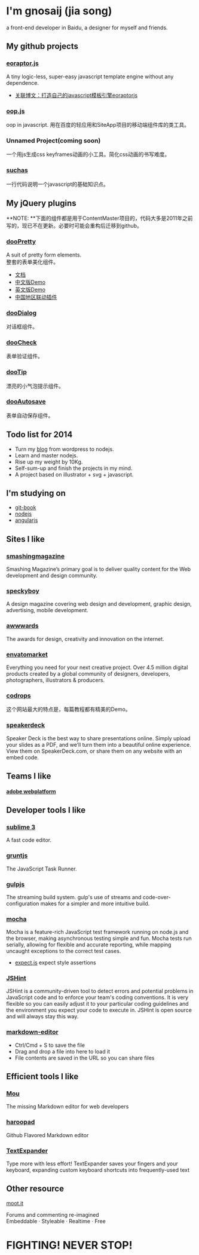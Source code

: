 # I'm gnosaij (jia song)

a front-end developer in Baidu, a designer for myself and friends.

## My github projects

### [eoraptor.js](http://jias.github.io/eoraptor.js/)

A tiny logic-less, super-easy javascript template engine without any dependence.

* [关联博文：打造自己的javascript模板引擎eoraptorjs](http://www.joy-studio.com/javascript/my-eoraptorjs-template-engine-in-javascript.html)

### [oop.js](http://jias.github.io/oop.js/)

oop in javascript. 用在百度的轻应用和SiteApp项目的移动端组件库的类工具。

### Unnamed Project(coming soon)

一个用js生成css keyframes动画的小工具。简化css动画的书写难度。

### [suchas](http://jias.github.io/suchas/)

一行代码说明一个javascript的基础知识点。


## My jQuery plugins

**NOTE: **下面的组件都是用于ContentMaster项目的，代码大多是2011年之前写的，现已不在更新。必要时可能会重构后迁移到github。

### [dooPretty](http://joy-studio.com/demo/temp/dooPretty/doc/doopretty_doc.html)

A suit of pretty form elements.   
整套的表单美化组件。

* [文档](http://joy-studio.com/demo/temp/dooPretty/doc/doopretty_doc.html)
* [中文版Demo](http://joy-studio.com/demo/temp/dooPretty/demo-all-UI/demo.html)
* [英文版Demo](http://joy-studio.com/demo/temp/dooPretty/demo-all-UI2/demo.html)
* [中国地区联动插件](http://joy-studio.com/demo/temp/dooPretty/demo-location/demo_associated_select.html)

### [dooDialog](http://joy-studio.com/demo/temp/dooDialog/doc-and-demo/doc-and-demo.html)

对话框组件。

### [dooCheck](http://joy-studio.com/demo/temp/dooCheck/doc/doc.html)

表单验证组件。

### [dooTip](http://joy-studio.com/demo/temp/dooTip/doc-and-demo/doc-and-demo.html)

漂亮的小气泡提示组件。

### [dooAutosave](http://joy-studio.com/demo/temp/dooAutosave/doc-and-demo/doc-and-demo.html)

表单自动保存组件。


## Todo list for 2014

* Turn my [blog](http://joy-studio.com) from wordpress to nodejs.
* Learn and master nodejs.
* Rise up my weight by 10Kg.
* Self-sum-up and finish the projects in my mind.
* A project based on illustrator + svg + javascript.

## I'm studying on

* [git-book](http://git-scm.com/book/zh)
* [nodejs](http://nodejs.org/)
* [angularjs](http://angularjs.org/)

## Sites I like

### [smashingmagazine](http://www.smashingmagazine.com/)

Smashing Magazine’s primary goal is to deliver quality content for the Web development and design community. 

### [speckyboy](http://speckyboy.com/)

A design magazine covering web design and development, graphic design, advertising, mobile development.

### [awwwards](http://www.awwwards.com)

The awards for design, creativity and innovation on the internet.

### [envatomarket](http://envatomarketplaces.com/)

Everything you need for your next creative project.
Over 4.5 million digital products created by a global community of designers, developers, photographers, illustrators & producers.

### [codrops](http://tympanus.net/codrops/)

这个网站最大的特点是，每篇教程都有精美的Demo。

### [speakerdeck](https://speakerdeck.com/)

Speaker Deck is the best way to share presentations online. Simply upload your slides as a PDF, and we’ll turn them into a beautiful online experience. View them on SpeakerDeck.com, or share them on any website with an embed code.

## Teams I like

#### [adobe webplatform](http://blogs.adobe.com/webplatform/)

## Developer tools I like

### [sublime 3](https://sublime.wbond.net/installation#st3)

A fast code editor.

### [gruntjs](http://gruntjs.com/)

The JavaScript Task Runner.

### [gulpjs](http://gulpjs.com/)

The streaming build system. gulp's use of streams and code-over-configuration makes for a simpler and more intuitive build.

### [mocha](http://visionmedia.github.io/mocha/)

Mocha is a feature-rich JavaScript test framework running on node.js and the browser, making asynchronous testing simple and fun. Mocha tests run serially, allowing for flexible and accurate reporting, while mapping uncaught exceptions to the correct test cases.

* [expect.js](https://github.com/LearnBoost/expect.js) expect style assertions

### [JSHint](http://jshint.com/)

JSHint is a community-driven tool to detect errors and potential problems in JavaScript code and to enforce your team's coding conventions. It is very flexible so you can easily adjust it to your particular coding guidelines and the environment you expect your code to execute in. JSHint is open source and will always stay this way.

### [markdown-editor](http://jbt.github.io/markdown-editor)

 * Ctrl/Cmd + S to save the file
 * Drag and drop a file into here to load it
 * File contents are saved in the URL so you can share files

## Efficient tools I like

### [Mou](http://mouapp.com/)

The missing Markdown editor for web developers

### [haroopad](http://pad.haroopress.com/)

Github Flavored Markdown editor

### [TextExpander](https://smilesoftware.com/TextExpander/index.html)

Type more with less effort! TextExpander saves your fingers and your keyboard, expanding custom keyboard shortcuts into frequently-used text


## Other resource

[moot.it](https://moot.it/) 

Forums and commenting re-imagined  
Embeddable · Styleable · Realtime · Free


# FIGHTING! NEVER STOP!